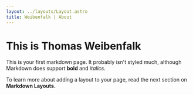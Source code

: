 ```yaml
---
layout: ../layouts/Layout.astro
title: Weibenfalk | About
---
```


# This is Thomas Weibenfalk

This is your first markdown page. It probably isn't styled much, although
Markdown does support **bold** and _italics._

To learn more about adding a layout to your page, read the next section on **Markdown Layouts.**